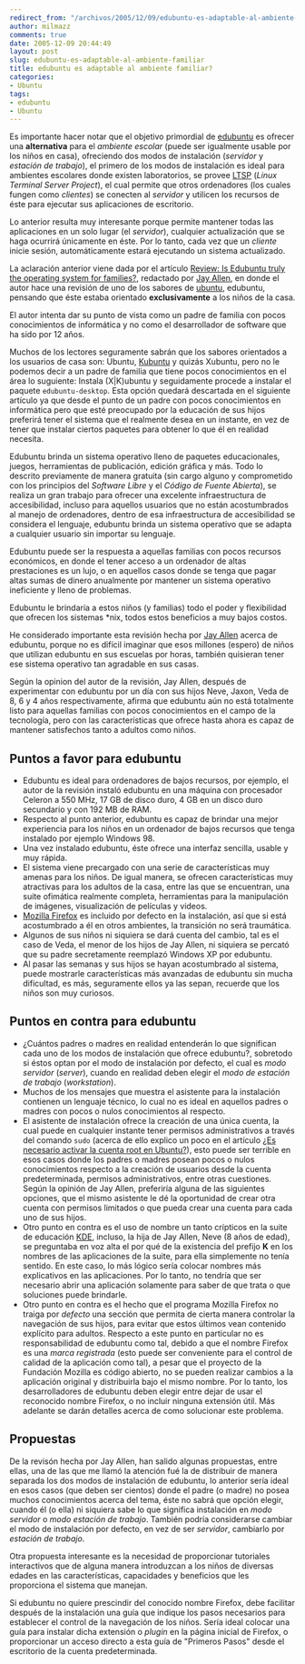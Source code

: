 ```yaml
---
redirect_from: "/archivos/2005/12/09/edubuntu-es-adaptable-al-ambiente-familiar/"
author: milmazz
comments: true
date: 2005-12-09 20:44:49
layout: post
slug: edubuntu-es-adaptable-al-ambiente-familiar
title: edubuntu es adaptable al ambiente familiar?
categories:
- Ubuntu
tags:
- edubuntu
- Ubuntu
---
```


Es importante hacer notar que el objetivo primordial de [edubuntu](http://www.edubuntu.org/) es ofrecer una **alternativa** para el _ambiente escolar_ (puede ser igualmente usable por los niños en casa), ofreciendo dos modos de instalación (_servidor_ y _estación de trabajo_), el primero de los modos de instalación es ideal para ambientes escolares donde existen laboratorios, se provee [LTSP](http://ltsp.org/) (_Linux Terminal Server Project_), el cual permite que otros ordenadores (los cuales fungen como _clientes_) se conecten al _servidor_ y utilicen los recursos de éste para ejecutar sus aplicaciones de escritorio.

Lo anterior resulta muy interesante porque permite mantener todas las aplicaciones en un solo lugar (el _servidor_), cualquier actualización que se haga ocurrirá únicamente en éste. Por lo tanto, cada vez que un _cliente_ inicie sesión, automáticamente estará ejecutando un sistema actualizado.

La aclaración anterior viene dada por el artículo [Review: Is Edubuntu truly the operating system for families?](http://bloggingbaby.com/entry/1234000340071196/), redactado por [Jay Allen](http://bloggingbaby.com/), en donde el autor hace una revisión de uno de los sabores de [ubuntu](http://www.ubuntu.com), edubuntu, pensando que éste estaba orientado **exclusivamente** a los niños de la casa.

El autor intenta dar su punto de vista como un padre de familia con pocos conocimientos de informática y no como el desarrollador de software que ha sido por 12 años.

Muchos de los lectores seguramente sabrán que los sabores orientados a los usuarios de casa son: Ubuntu, [Kubuntu](http://kubuntu.org/) y quizás Xubuntu, pero no le podemos decir a un padre de familia que tiene pocos conocimientos en el área lo suguiente: Instala (X|K)ubuntu y seguidamente procede a instalar el paquete `edubuntu-desktop`. Esta opción quedará descartada en el siguiente artículo ya que desde el punto de un padre con pocos conocimientos en informática pero que esté preocupado por la educación de sus hijos preferirá tener el sistema que el realmente desea en un instante, en vez de tener que instalar ciertos paquetes para obtener lo que él en realidad necesita.

Edubuntu brinda un sistema operativo lleno de paquetes educacionales, juegos, herramientas de publicación, edición gráfica y más. Todo lo descrito previamente de manera gratuita (sin cargo alguno y comprometido con los principios del _Software Libre_ y el _Código de Fuente Abierta_), se realiza un gran trabajo para ofrecer una excelente infraestructura de accesibilidad, incluso para aquellos usuarios que no están acostumbrados al manejo de ordenadores, dentro de esa infraestructura de accesibilidad se considera el lenguaje, edubuntu brinda un sistema operativo que se adapta a cualquier usuario sin importar su lenguaje.

Edubuntu puede ser la respuesta a aquellas familias con pocos recursos económicos, en donde el tener acceso a un ordenador de altas prestaciones es un lujo, o en aquellos casos donde se tenga que pagar altas sumas de dinero anualmente por mantener un sistema operativo ineficiente y lleno de problemas.

Edubuntu le brindaría a estos niños (y familias) todo el poder y flexibilidad que ofrecen los sistemas *nix, todos estos beneficios a muy bajos costos.

He considerado importante esta revisión hecha por [Jay Allen](http://bloggingbaby.com/) acerca de edubuntu, porque no es difícil imaginar que esos millones (espero) de niños que utilizan edubuntu en sus escuelas por horas, también quisieran tener ese sistema operativo tan agradable en sus casas.

Según la opinion del autor de la revisión, Jay Allen, después de experimentar con edubuntu por un día con sus hijos Neve, Jaxon, Veda de 8, 6 y 4 años respectivamente, afirma que edubuntu aún no está totalmente listo para aquellas familias con pocos conocimientos en el campo de la tecnología, pero con las características que ofrece hasta ahora es capaz de mantener satisfechos tanto a adultos como niños.

## Puntos a favor para edubuntu

  * Edubuntu es ideal para ordenadores de bajos recursos, por ejemplo, el autor de la revisión instaló edubuntu en una máquina con procesador Celeron a 550 MHz, 17 GB de disco duro, 4 GB en un disco duro secundario y con 192 MB de RAM.
  * Respecto al punto anterior, edubuntu es capaz de brindar una mejor experiencia para los niños en un ordenador de bajos recursos que tenga instalado por ejemplo Windows 98.
  * Una vez instalado edubuntu, éste ofrece una interfaz sencilla, usable y muy rápida.
  * El sistema viene precargado con una serie de características muy amenas para los niños. De igual manera, se ofrecen características muy atractivas para los adultos de la casa, entre las que se encuentran, una suite ofimática realmente completa, herramientas para la manipulación de imágenes, visualización de películas y videos.
  * [Mozilla Firefox](http://www.mozilla.com/firefox/) es incluido por defecto en la instalación, así que si está acostumbrado a él en otros ambientes, la transición no será traumática.
  * Algunos de sus niños ni siquiera se dará cuenta del cambio, tal es el caso de Veda, el menor de los hijos de Jay Allen, ni siquiera se percató que su padre secretamente reemplazó Windows XP por edubuntu.
  * Al pasar las semanas y sus hijos se hayan acostumbrado al sistema, puede mostrarle características más avanzadas de edubuntu sin mucha dificultad, es más, seguramente ellos ya las sepan, recuerde que los niños son muy curiosos.

## Puntos en contra para edubuntu

  * ¿Cuántos padres o madres en realidad entenderán lo que significan cada uno de los modos de instalación que ofrece edubuntu?, sobretodo si éstos optan por el modo de instalación por defecto, el cual es _modo servidor_ (_server_), cuando en realidad deben elegir el _modo de estación de trabajo_ (_workstation_).
  * Muchos de los mensajes que muestra el asistente para la instalación contienen un lenguaje técnico, lo cual no es ideal en aquellos padres o madres con pocos o nulos conocimientos al respecto.
  * El asistente de instalación ofrece la creación de una única cuenta, la cual puede en cualquier instante tener permisos administrativos a través del comando `sudo` (acerca de ello explico un poco en el artículo [¿Es necesario activar la cuenta root en Ubuntu?](/article/2005/05/03/es-necesario-activar-la-cuenta-root-en-ubuntu/)), esto puede ser terrible en esos casos donde los padres o madres posean pocos o nulos conocimientos respecto a la creación de usuarios desde la cuenta predeterminada, permisos administrativos, entre otras cuestiones. Según la opinión de Jay Allen, preferiría alguna de las siguientes opciones, que el mismo asistente le dé la oportunidad de crear otra cuenta con permisos limitados o que pueda crear una cuenta para cada uno de sus hijos.
  * Otro punto en contra es el uso de nombre un tanto crípticos en la suite de educación [KDE](http://kde.org/), incluso, la hija de Jay Allen, Neve (8 años de edad), se preguntaba en voz alta el por qué de la existencia del prefijo **K** en los nombres de las aplicaciones de la suite, para ella simplemente no tenía sentido. En este caso, lo más lógico sería colocar nombres más explicativos en las aplicaciones. Por lo tanto, no tendría que ser necesario abrir una aplicación solamente para saber de que trata o que soluciones puede brindarle.
  * Otro punto en contra es el hecho que el programa Mozilla Firefox no traiga por _defecto_ una sección que permita de cierta manera controlar la navegación de sus hijos, para evitar que estos últimos vean contenido explícito para adultos. Respecto a este punto en particular no es responsabilidad de edubuntu como tal, debido a que el nombre Firefox es una _marca registrada_ (esto puede ser conveniente para el control de calidad de la aplicación como tal), a pesar que el proyecto de la Fundación Mozilla es código abierto, no se pueden realizar cambios a la aplicación original y distribuirla bajo el mismo nombre. Por lo tanto, los desarrolladores de edubuntu deben elegir entre dejar de usar el reconocido nombre Firefox, o no incluir ninguna extensión útil. Más adelante se darán detalles acerca de como solucionar este problema.

## Propuestas

De la revisón hecha por Jay Allen, han salido algunas propuestas, entre ellas, una de las que me llamó la atención fué la de distribuir de manera separada los dos modos de instalación de edubuntu, lo anterior sería ideal en esos casos (que deben ser cientos) donde el padre (o madre) no posea muchos conocimientos acerca del tema, éste no sabrá que opción elegir, cuando él (o ella) ni siquiera sabe lo que significa instalación en _modo servidor_ o _modo estación de trabajo_. También podría considerarse cambiar el modo de instalación por defecto, en vez de ser _servidor_, cambiarlo por _estación de trabajo_.

Otra propuesta interesante es la necesidad de proporcionar tutoriales interactivos que de alguna manera introduzcan a los niños de diversas edades en las características, capacidades y beneficios que les proporciona el sistema que manejan.

Si edubuntu no quiere prescindir del conocido nombre Firefox, debe facilitar después de la instalación una guía que indique los pasos necesarios para establecer el control de la navegación de los niños. Sería ideal colocar una guía para instalar dicha extensión o _plugin_ en la página inicial de Firefox, o proporcionar un acceso directo a esta guía de "Primeros Pasos" desde el escritorio de la cuenta predeterminada.
